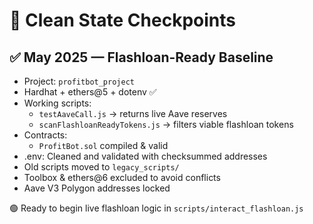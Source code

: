 # 🧠 Clean State Checkpoints

## ✅ May 2025 — Flashloan-Ready Baseline

- Project: `profitbot_project`
- Hardhat + ethers@5 + dotenv ✅
- Working scripts:
  - `testAaveCall.js` → returns live Aave reserves
  - `scanFlashloanReadyTokens.js` → filters viable flashloan tokens
- Contracts:
  - `ProfitBot.sol` compiled & valid
- .env: Cleaned and validated with checksummed addresses
- Old scripts moved to `legacy_scripts/`
- Toolbox & ethers@6 excluded to avoid conflicts
- Aave V3 Polygon addresses locked

🟢 Ready to begin live flashloan logic in `scripts/interact_flashloan.js`


